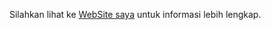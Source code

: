 Silahkan lihat ke [WebSite saya](http://annisa22siswaproject.epizy.com/) untuk informasi lebih lengkap.
